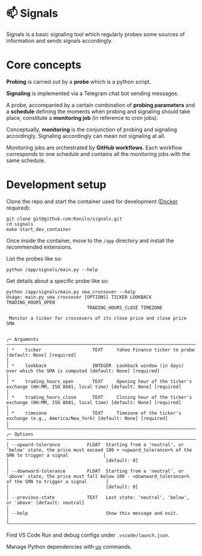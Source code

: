 # :mailbox: Signals

Signals is a basic signaling tool which regularly probes some sources of information and sends signals accordingly. 

# Core concepts

**Probing** is carried out by a **probe** which is a python script. 

**Signaling** is implemented via a Telegram chat bot sending messages. 

A probe, accompanied by a certain combination of **probing parameters** and a **schedule** defining the moments when probing and signaling should take place, constitute a **monitoring job** (in reference to cron jobs).

Conceptually, **monitoring** is the conjunction of probing and signaling accordingly. Signaling accordingly can mean not signaling at all.

Monitoring jobs are orchestrated by **GitHub workflows**. Each workflow corresponds to one schedule and contains all the monitoring jobs with the same schedule. 


# Development setup

Clone the repo and start the container used for development ([Docker](https://www.docker.com/) required):
```
git clone git@github.com:Konilo/signals.git
cd signals
make start_dev_container
```

Once inside the container, move to the `/app` directory and install the recommended extensions.

List the probes like so:
```
python /app/signals/main.py --help
```

Get details about a specific probe like so:
```
python /app/signals/main.py sma_crossover --help
Usage: main.py sma_crossover [OPTIONS] TICKER LOOKBACK TRADING_HOURS_OPEN                                                                                                    
                              TRADING_HOURS_CLOSE TIMEZONE                                                                                                                    
                                                                                                                                                                              
 Monitor a ticker for crossovers of its close price and close price SMA                                                                                                       
                                                                                                                                                                              
                                                                                                                                                                              
╭─ Arguments ────────────────────────────────────────────────────────────────────────────────────────────────────────────────────────────────────────────────────────────────╮
│ *    ticker                   TEXT     Yahoo Finance ticker to probe [default: None] [required]                                                                            │
│ *    lookback                 INTEGER  Lookback window (in days) over which the SMA is computed [default: None] [required]                                                 │
│ *    trading_hours_open       TEXT     Opening hour of the ticker's exchange (HH:MM, ISO 8601, local time) [default: None] [required]                                      │
│ *    trading_hours_close      TEXT     Closing hour of the ticker's exchange (HH:MM, ISO 8601, local time) [default: None] [required]                                      │
│ *    timezone                 TEXT     Timezone of the ticker's exchange (e.g., America/New_York) [default: None] [required]                                               │
╰────────────────────────────────────────────────────────────────────────────────────────────────────────────────────────────────────────────────────────────────────────────╯
╭─ Options ──────────────────────────────────────────────────────────────────────────────────────────────────────────────────────────────────────────────────────────────────╮
│ --upward-tolerance          FLOAT  Starting from a 'neutral', or 'below' state, the price must exceed 100 + <upward_tolerance>% of the SMA to trigger a signal             │
│                                    [default: 0]                                                                                                                            │
│ --downward-tolerance        FLOAT  Starting from a 'neutral', or 'above' state, the price must fall below 100 - <downward_tolerance>% of the SMA to trigger a signal       │
│                                    [default: 0]                                                                                                                            │
│ --previous-state            TEXT   Last state: 'neutral', 'below', or 'above' [default: neutral]                                                                           │
│ --help                             Show this message and exit.                                                                                                             │
╰────────────────────────────────────────────────────────────────────────────────────────────────────────────────────────────────────────────────────────────────────────────╯
```

Find VS Code Run and debug configs under `.vscode/launch.json`.

Manage Python dependencies with [uv](https://docs.astral.sh/uv/getting-started/features/#projects) commands.
